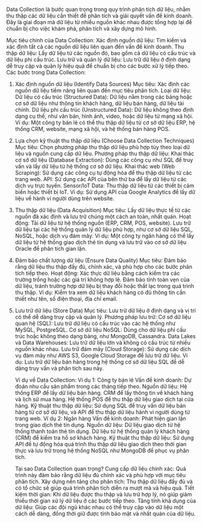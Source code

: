Data Collection là bước quan trọng trong quy trình phân tích dữ liệu, nhằm thu thập các dữ liệu cần thiết để phân tích và giải quyết vấn đề kinh doanh. Đây là giai đoạn mà dữ liệu từ nhiều nguồn khác nhau được tổng hợp lại để chuẩn bị cho việc khám phá, phân tích và xây dựng mô hình.

Mục tiêu chính của Data Collection:
Xác định nguồn dữ liệu: Tìm kiếm và xác định tất cả các nguồn dữ liệu liên quan đến vấn đề kinh doanh.
Thu thập dữ liệu: Lấy dữ liệu từ các nguồn đó, bao gồm cả dữ liệu có cấu trúc và dữ liệu phi cấu trúc.
Lưu trữ và quản lý dữ liệu: Lưu trữ dữ liệu ở định dạng dễ truy cập và quản lý hiệu quả để chuẩn bị cho các bước xử lý tiếp theo.
Các bước trong Data Collection:

1. Xác định nguồn dữ liệu (Identify Data Sources)
   Mục tiêu: Xác định các nguồn dữ liệu tiềm năng liên quan đến mục tiêu phân tích.
   Loại dữ liệu:
   Dữ liệu có cấu trúc (Structured Data): Dữ liệu nằm trong các bảng hoặc cơ sở dữ liệu như thông tin khách hàng, dữ liệu bán hàng, dữ liệu tài chính.
   Dữ liệu phi cấu trúc (Unstructured Data): Dữ liệu không theo định dạng cụ thể, như văn bản, hình ảnh, video, hoặc dữ liệu từ mạng xã hội.
   Ví dụ: Một công ty bán lẻ có thể thu thập dữ liệu từ cơ sở dữ liệu ERP, hệ thống CRM, website, mạng xã hội, và hệ thống bán hàng POS.
2. Lựa chọn kỹ thuật thu thập dữ liệu (Choose Data Collection Techniques)
   Mục tiêu: Chọn phương pháp thu thập dữ liệu phù hợp tùy theo loại dữ liệu và nguồn cung cấp dữ liệu.
   Phương pháp thu thập dữ liệu:
   Khai thác cơ sở dữ liệu (Database Extraction): Dùng các công cụ như SQL để truy vấn và lấy dữ liệu từ hệ thống cơ sở dữ liệu.
   Khai thác web (Web Scraping): Sử dụng các công cụ tự động hóa để thu thập dữ liệu từ các trang web.
   API: Sử dụng các API của bên thứ ba để lấy dữ liệu từ các dịch vụ trực tuyến.
   Sensor/IoT Data: Thu thập dữ liệu từ các thiết bị cảm biến hoặc thiết bị IoT.
   Ví dụ: Sử dụng API của Google Analytics để lấy dữ liệu về hành vi người dùng trên website.
3. Thu thập dữ liệu (Data Acquisition)
   Mục tiêu: Lấy dữ liệu thực tế từ các nguồn đã xác định và lưu trữ chúng một cách an toàn, nhất quán.
   Hoạt động:
   Tải dữ liệu từ hệ thống nguồn (ERP, CRM, POS, website).
   Lưu trữ dữ liệu tại các hệ thống quản lý dữ liệu phù hợp, như cơ sở dữ liệu SQL, NoSQL, hoặc dịch vụ đám mây.
   Ví dụ: Một công ty ngân hàng có thể lấy dữ liệu từ hệ thống giao dịch thẻ tín dụng và lưu trữ vào cơ sở dữ liệu Oracle để phân tích gian lận.
4. Đảm bảo chất lượng dữ liệu (Ensure Data Quality)
   Mục tiêu: Đảm bảo rằng dữ liệu thu thập đầy đủ, chính xác, và phù hợp cho các bước phân tích tiếp theo.
   Hoạt động:
   Xác thực dữ liệu bằng cách kiểm tra các trường trống hoặc các giá trị không hợp lệ.
   Đảm bảo tính toàn vẹn của dữ liệu, tránh trường hợp dữ liệu bị thay đổi hoặc thất lạc trong quá trình thu thập.
   Ví dụ: Kiểm tra xem dữ liệu khách hàng có đủ thông tin cần thiết như tên, số điện thoại, địa chỉ email.
5. Lưu trữ dữ liệu (Store Data)
   Mục tiêu: Lưu trữ dữ liệu ở định dạng và vị trí có thể dễ dàng truy cập và quản lý.
   Phương pháp lưu trữ:
   Cơ sở dữ liệu quan hệ (SQL): Lưu trữ dữ liệu có cấu trúc vào các hệ thống như MySQL, PostgreSQL.
   Cơ sở dữ liệu NoSQL: Dùng cho dữ liệu phi cấu trúc hoặc không theo dạng bảng, như MongoDB, Cassandra.
   Data Lakes và Data Warehouses: Lưu trữ dữ liệu lớn và không có cấu trúc từ nhiều nguồn khác nhau.
   Lưu trữ đám mây (Cloud Storage): Sử dụng các dịch vụ đám mây như AWS S3, Google Cloud Storage để lưu trữ dữ liệu.
   Ví dụ: Lưu trữ dữ liệu bán hàng trong hệ thống cơ sở dữ liệu SQL để dễ dàng truy vấn và phân tích sau này.

   Ví dụ về Data Collection:
   Ví dụ 1: Công ty bán lẻ
   Vấn đề kinh doanh: Dự đoán nhu cầu sản phẩm trong các tháng tiếp theo.
   Nguồn dữ liệu:
   Hệ thống ERP để lấy dữ liệu bán hàng.
   CRM để lấy thông tin về khách hàng và lịch sử mua hàng.
   Hệ thống POS để thu thập dữ liệu giao dịch tại cửa hàng.
   Kỹ thuật thu thập dữ liệu: Sử dụng SQL để truy vấn dữ liệu bán hàng từ cơ sở dữ liệu, và API để thu thập dữ liệu hành vi người dùng từ trang web.
   Ví dụ 2: Ngân hàng
   Vấn đề kinh doanh: Phát hiện gian lận trong giao dịch thẻ tín dụng.
   Nguồn dữ liệu:
   Dữ liệu giao dịch từ hệ thống thanh toán thẻ tín dụng.
   Dữ liệu từ hệ thống quản lý khách hàng (CRM) để kiểm tra hồ sơ khách hàng.
   Kỹ thuật thu thập dữ liệu: Sử dụng API để tự động hóa quá trình thu thập dữ liệu giao dịch theo thời gian thực và lưu trữ trong hệ thống NoSQL như MongoDB để phục vụ phân tích.

   Tại sao Data Collection quan trọng?
   Cung cấp dữ liệu chính xác: Quá trình này đảm bảo rằng dữ liệu đủ chính xác và phù hợp với mục tiêu phân tích.
   Xây dựng nền tảng cho phân tích: Thu thập dữ liệu đầy đủ và có tổ chức sẽ giúp quá trình phân tích diễn ra mượt mà và hiệu quả.
   Tiết kiệm thời gian: Khi dữ liệu được thu thập và lưu trữ hợp lý, nó giúp giảm thiểu thời gian xử lý dữ liệu ở các bước tiếp theo.
   Tăng tính khả dụng của dữ liệu: Giúp các đội ngũ khác nhau có thể truy cập vào dữ liệu một cách dễ dàng, đồng thời giữ được tính bảo mật và nhất quán của dữ liệu.
